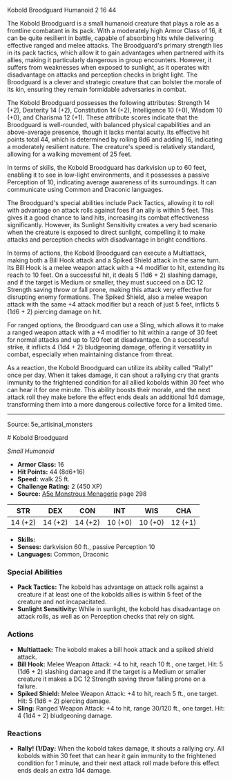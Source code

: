 <MonsterName/>Kobold Broodguard</MonsterName>
<CreatureType/>Humanoid</CreatureType>
<CR/>2</CR>
<AC/>16</AC>
<HP/>44</HP>
<summary>The Kobold Broodguard is a small humanoid creature that plays a role as a frontline combatant in its pack. With a moderately high Armor Class of 16, it can be quite resilient in battle, capable of absorbing hits while delivering effective ranged and melee attacks. The Broodguard's primary strength lies in its pack tactics, which allow it to gain advantages when partnered with its allies, making it particularly dangerous in group encounters. However, it suffers from weaknesses when exposed to sunlight, as it operates with disadvantage on attacks and perception checks in bright light. The Broodguard is a clever and strategic creature that can bolster the morale of its kin, ensuring they remain formidable adversaries in combat.</summary>

<detail>

The Kobold Broodguard possesses the following attributes: Strength 14 (+2), Dexterity 14 (+2), Constitution 14 (+2), Intelligence 10 (+0), Wisdom 10 (+0), and Charisma 12 (+1). These attribute scores indicate that the Broodguard is well-rounded, with balanced physical capabilities and an above-average presence, though it lacks mental acuity. Its effective hit points total 44, which is determined by rolling 8d6 and adding 16, indicating a moderately resilient nature. The creature's speed is relatively standard, allowing for a walking movement of 25 feet.

In terms of skills, the Kobold Broodguard has darkvision up to 60 feet, enabling it to see in low-light environments, and it possesses a passive Perception of 10, indicating average awareness of its surroundings. It can communicate using Common and Draconic languages.

The Broodguard's special abilities include Pack Tactics, allowing it to roll with advantage on attack rolls against foes if an ally is within 5 feet. This gives it a good chance to land hits, increasing its combat effectiveness significantly. However, its Sunlight Sensitivity creates a very bad scenario when the creature is exposed to direct sunlight, compelling it to make attacks and perception checks with disadvantage in bright conditions.

In terms of actions, the Kobold Broodguard can execute a Multiattack, making both a Bill Hook attack and a Spiked Shield attack in the same turn. Its Bill Hook is a melee weapon attack with a +4 modifier to hit, extending its reach to 10 feet. On a successful hit, it deals 5 (1d6 + 2) slashing damage, and if the target is Medium or smaller, they must succeed on a DC 12 Strength saving throw or fall prone, making this attack very effective for disrupting enemy formations. The Spiked Shield, also a melee weapon attack with the same +4 attack modifier but a reach of just 5 feet, inflicts 5 (1d6 + 2) piercing damage on hit.

For ranged options, the Broodguard can use a Sling, which allows it to make a ranged weapon attack with a +4 modifier to hit within a range of 30 feet for normal attacks and up to 120 feet at disadvantage. On a successful strike, it inflicts 4 (1d4 + 2) bludgeoning damage, offering it versatility in combat, especially when maintaining distance from threat.

As a reaction, the Kobold Broodguard can utilize its ability called "Rally!" once per day. When it takes damage, it can shout a rallying cry that grants immunity to the frightened condition for all allied kobolds within 30 feet who can hear it for one minute. This ability boosts their morale, and the next attack roll they make before the effect ends deals an additional 1d4 damage, transforming them into a more dangerous collective force for a limited time.</detail>



---

Source: 5e_artisinal_monsters

<statblock>
# Kobold Broodguard

*Small* *Humanoid*

- **Armor Class:** 16
- **Hit Points:** 44 (8d6+16)
- **Speed:** walk 25 ft.
- **Challenge Rating:** 2 (450 XP)
- **Source:** [A5e Monstrous Menagerie](https://enpublishingrpg.com/products/level-up-monstrous-menagerie-a5e) page 298

| STR | DEX | CON | INT | WIS | CHA |
| --- | --- | --- | --- | --- | --- |
| 14 (+2) | 14 (+2) | 14 (+2) | 10 (+0) | 10 (+0) | 12 (+1) |

- **Skills:** 
- **Senses:** darkvision 60 ft., passive Perception 10
- **Languages:** Common, Draconic

### Special Abilities

- **Pack Tactics:** The kobold has advantage on attack rolls against a creature if at least one of the kobolds allies is within 5 feet of the creature and not incapacitated.
- **Sunlight Sensitivity:** While in sunlight, the kobold has disadvantage on attack rolls, as well as on Perception checks that rely on sight.

### Actions

- **Multiattack:** The kobold makes a bill hook attack and a spiked shield attack.
- **Bill Hook:** Melee Weapon Attack: +4 to hit, reach 10 ft., one target. Hit: 5 (1d6 + 2) slashing damage  and if the target is a Medium or smaller creature  it makes a DC 12 Strength saving throw  falling prone on a failure.
- **Spiked Shield:** Melee Weapon Attack: +4 to hit, reach 5 ft., one target. Hit: 5 (1d6 + 2) piercing damage.
- **Sling:** Ranged Weapon Attack: +4 to hit, range 30/120 ft., one target. Hit: 4 (1d4 + 2) bludgeoning damage.

### Reactions

- **Rally! (1/Day:** When the kobold takes damage, it shouts a rallying cry. All kobolds within 30 feet that can hear it gain immunity to the frightened condition for 1 minute, and their next attack roll made before this effect ends deals an extra 1d4 damage.


</statblock>


